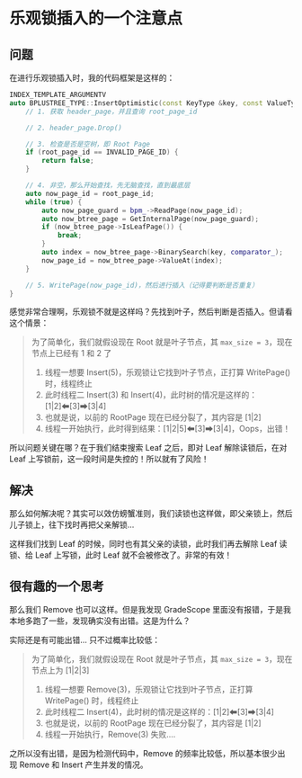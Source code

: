 # 乐观锁插入的一个注意点

## 问题

在进行乐观锁插入时，我的代码框架是这样的：

```cpp
INDEX_TEMPLATE_ARGUMENTV
auto BPLUSTREE_TYPE::InsertOptimistic(const KeyType &key, const ValueType &value) -> bool {
    // 1. 获取 header_page，并且查询 root_page_id

    // 2. header_page.Drop()

    // 3. 检查是否是空树，即 Root Page
    if (root_page_id == INVALID_PAGE_ID) {
        return false;
    }

    // 4. 非空，那么开始查找，先无脑查找，直到最底层
    auto now_page_id = root_page_id;
    while (true) {
        auto now_page_guard = bpm_->ReadPage(now_page_id);
        auto now_btree_page = GetInternalPage(now_page_guard);
        if (now_btree_page->IsLeafPage()) {
            break;
        }
        auto index = now_btree_page->BinarySearch(key, comparator_);
        now_page_id = now_btree_page->ValueAt(index);
    }

    // 5. WritePage(now_page_id)，然后进行插入（记得要判断是否重复）
}
```

感觉非常合理啊，乐观锁不就是这样吗？先找到叶子，然后判断是否插入。但请看这个情景：

> 为了简单化，我们就假设现在 Root 就是叶子节点，其 `max_size = 3`，现在节点上已经有 1 和 2 了
> 1. 线程一想要 Insert(5)，乐观锁让它找到叶子节点，正打算 WritePage() 时，线程终止
> 2. 此时线程二 Insert(3) 和 Insert(4)，此时树的情况是这样的：[1|2]⬅[3]➡[3|4]
> 3. 也就是说，以前的 RootPage 现在已经分裂了，其内容是 [1|2]
> 4. 线程一开始执行，此时得到结果：[1|2|5]⬅[3]➡[3|4]，Oops，出错！


所以问题关键在哪？在于我们结束搜索 Leaf 之后，即对 Leaf 解除读锁后，在对 Leaf 上写锁前，这一段时间是失控的！所以就有了风险！

## 解决

那么如何解决呢？其实可以效仿螃蟹准则，我们读锁也这样做，即父亲锁上，然后儿子锁上，往下找时再把父亲解锁...

这样我们找到 Leaf 的时候，同时也有其父亲的读锁，此时我们再去解除 Leaf 读锁、给 Leaf 上写锁，此时 Leaf 就不会被修改了。非常的有效！

## 很有趣的一个思考

那么我们 Remove 也可以这样。但是我发现 GradeScope 里面没有报错，于是我本地多跑了一些，发现确实没有出错。这是为什么？

实际还是有可能出错... 只不过概率比较低：
> 为了简单化，我们就假设现在 Root 就是叶子节点，其 `max_size = 3`，现在节点上为 [1|2|3]
> 1. 线程一想要 Remove(3)，乐观锁让它找到叶子节点，正打算 WritePage() 时，线程终止
> 2. 此时线程二 Insert(4)，此时树的情况是这样的：[1|2]⬅[3]➡[3|4]
> 3. 也就是说，以前的 RootPage 现在已经分裂了，其内容是 [1|2]
> 4. 线程一开始执行，Remove(3) 失败....

之所以没有出错，是因为检测代码中，Remove 的频率比较低，所以基本很少出现 Remove 和 Insert 产生并发的情况。